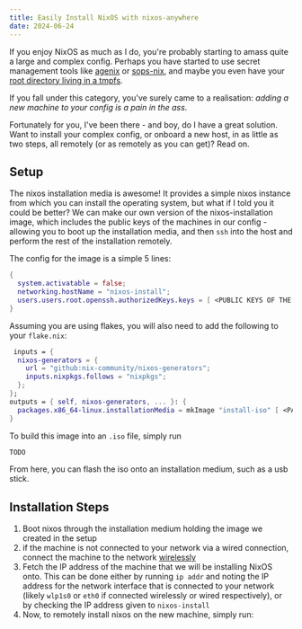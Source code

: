 ```yaml
---
title: Easily Install NixOS with nixos-anywhere
date: 2024-06-24
---
```


If you enjoy NixOS as much as I do, you're probably starting to amass quite a large and complex config. Perhaps you have started to use secret management tools like [agenix](https://github.com/ryantm/agenix) or [sops-nix](https://github.com/Mic92/sops-nix), and maybe you even have your [root directory living in a tmpfs](https://grahamc.com/blog/erase-your-darlings/).

If you fall under this category, you've surely came to a realisation: *adding a new machine to your config is a pain in the ass*.

Fortunately for you, I've been there - and boy, do I have a great solution. Want to install your complex config, or onboard a new host, in as little as two steps, all remotely (or as remotely as you can get)? Read on.

## Setup

The nixos installation media is awesome! It provides a simple nixos instance from which you can install the operating system, but what if I told you it could be better? We can make our own version of the nixos-installation image, which includes the public keys of the machines in our config - allowing you to boot up the installation media, and then `ssh` into the host and perform the rest of the installation remotely.

The config for the image is a simple 5 lines:
```nix
{
  system.activatable = false;
  networking.hostName = "nixos-install";
  users.users.root.openssh.authorizedKeys.keys = [ <PUBLIC KEYS OF THE REMOTE HOST GO HERE> ];
}
```

Assuming you are using flakes, you will also need to add the following to your `flake.nix`:
```nix
 inputs = {
  nixos-generators = {
    url = "github:nix-community/nixos-generators";
    inputs.nixpkgs.follows = "nixpkgs";
  };
};
outputs = { self, nixos-generators, ... }: {
  packages.x86_64-linux.installationMedia = mkImage "install-iso" [ <PATH TO YOUR CONFIG CREATED ABOVE`> ];
}
```

To build this image into an `.iso` file, simply run
```sh
TODO
```

From here, you can flash the iso onto an installation medium, such as a usb stick.

## Installation Steps
1. Boot nixos through the installation medium holding the image we created in the setup
  1. if the machine is not connected to your network via a wired connection, connect the machine to the network [wirelessly](TODO)
2. Fetch the IP address of the machine that we will be installing NixOS onto. This can be done either by running `ip addr` and noting the IP address for the network interface that is connected to your network (likely `wlp1s0` or `eth0` if connected wirelessly or wired respectively), or by checking the IP address given to `nixos-install`
2. Now, to remotely install nixos on the new machine, simply run:
```sh

```
